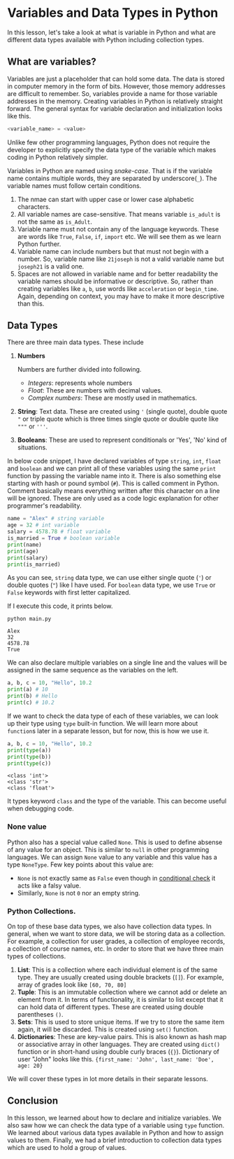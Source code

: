 # Variables and Data Types in Python

In this lesson, let's take a look at what is variable in Python and what are different data types available with Python including collection types.

## What are variables?

Variables are just a placeholder that can hold some data. The data is stored in computer memory in the form of bits. However, those memory addresses are difficult to remember. So, variables provide a name for those variable addresses in the memory. Creating variables in Python is relatively straight forward. The general syntax for variable declaration and initialization looks like this.

```python
<variable_name> = <value>
```

Unlike few other programming languages, Python does not require the developer to explicitly specify the data type of the variable which makes coding in Python relatively simpler. 

Variables in Python are named using *snake-case*. That is if the variable name contains multiple words, they are separated by underscore(`_`). The variable names must follow certain conditions.

1. The nmae can start with upper case or lower case alphabetic characters.
2. All variable names are case-sensitive. That means variable `is_adult` is not the same as `is_Adult`.
3. Variable name must not contain any of the language keywords. These are words like `True`, `False`, `if`, `import` etc. We will see them as we learn Python further.
4. Variable name can include numbers but that must not begin with a number. So, variable name like `21joseph` is not a valid variable name but `joseph21` is a valid one.
5. Spaces are not allowed in variable name and for better readability the variable names should be informative or descriptive. So, rather than creating variables like `a`, `b`, use words like `acceleration` or `begin_time`. Again, depending on context, you may have to make it more descriptive than this.

## Data Types

There are three main data types. These include

1. **Numbers**

    Numbers are further divided into following.
    - *Integers*: represents whole numbers
    - *Float*: These are numbers with decimal values.
    - *Complex numbers*: These are mostly used in mathematics.
2. **String**: Text data. These are created using `'` (single quote), double quote `"` or triple quote which is three times single quote or double quote like `"""` or `'''`.
3. **Booleans**: These are used to represent conditionals or 'Yes', 'No' kind of situations.

In below code snippet, I have declared variables of type `string`, `int`, `float` and `boolean` and we can print all of these variables using the same `print` function by passing the variable name into it.
There is also something else starting with hash or pound symbol (`#`). This is called comment in Python. Comment basically means everything written after this character on a line will be ignored. These are only used as a code logic explanation for other programmer's readability.

```python
name = "Alex" # string variable
age = 32 # int variable
salary = 4578.78 # float variable
is_married = True # boolean variable
print(name)
print(age)
print(salary)
print(is_married)
```

As you can see, `string` data type, we can use either single quote (`'`) or double quotes (`"`) like I have used. For `boolean` data type, we use `True` or `False` keywords with first letter capitalized.

If I execute this code, it prints below.

```shell{ .show-prompt lineNos=false }
python main.py
```

```console{ lineNos=false }
Alex
32     
4578.78
True
```

We can also declare multiple variables on a single line and the values will be assigned in the same sequence as the variables on the left.

```python
a, b, c = 10, "Hello", 10.2
print(a) # 10
print(b) # Hello
print(c) # 10.2
```

If we want to check the data type of each of these variables, we can look up their type using `type` built-in function. We will learn more about `function`s later in a separate lesson, but for now, this is how we use it.

```python
a, b, c = 10, "Hello", 10.2
print(type(a))
print(type(b))
print(type(c))
```

```output{lineNos=false}
<class 'int'>
<class 'str'>
<class 'float'>
```

It types keyword `class` and the type of the variable. This can become useful when debugging code.

### None value

Python also has a special value called `None`. This is used to define absense of any value for an object. This is similar to `null` in other programming languages. We can assign `None` value to any variable and this value has a type `NoneType`. Few key points about this value are:
- `None` is not exactly same as `False` even though in [conditional check](../conditionals/#conditionals-with-none) it acts like a falsy value.
- Similarly, `None` is not `0` nor an empty string.

### Python Collections.

On top of these base data types, we also have collection data types. In general, when we want to store data, we will be storing data as a collection. For example, a collection for user grades, a collection of employee records, a collection of course names, etc. In order to store that we have three main types of collections.

1. **List**: This is a collection where each individual element is of the same type. They are usually created using double brackets (`[]`). For example, array of grades look like `[60, 70, 80]`
2. **Tuple**: This is an immutable collection where we cannot add or delete an element from it. In terms of functionality, it is similar to list except that it can hold data of different types. These are created using double parentheses `()`.
3. **Sets**: This is used to store unique items. If we try to store the same item again, it will be discarded. This is created using `set()` function.
4. **Dictionaries**: These are key-value pairs. This is also known as hash map or associative array in other languages. They are created using `dict()` function or in short-hand using double curly braces (`{}`). Dictionary of user "John" looks like this. `{first_name: 'John', last_name: 'Doe', age: 20}`

We will cover these types in lot more details in their separate lessons.

## Conclusion

In this lesson, we learned about how to declare and initialize variables. We also saw how we can check the data type of a variable using `type` function. We learned about various data types available in Python and how to assign values to them. Finally, we had a brief introduction to collection data types which are used to hold a group of values.